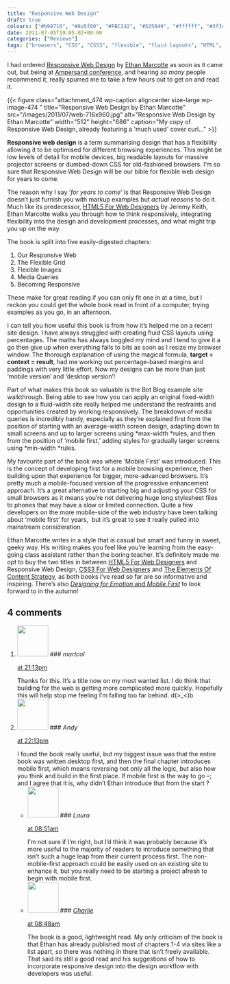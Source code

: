 ```yaml
---
title: "Responsive Web Design"
draft: true
colours: ["#b98716", "#8a5f00", "#FBC242", "#525049", "#ffffff", "#3f3d39", "#f9ae06"]
date: 2011-07-05T19:05:02+00:00
categories: ["Reviews"]
tags: ["browsers", "CSS", "CSS3", "flexible", "fluid layouts", "HTML", "mobile", "mobile first", "process", "progressive enhancement", "responsive web design"]
---
```


I had ordered [Responsive Web Design](http://www.abookapart.com/products/responsive-web-design "Responsive Web Design on the A Book Apart store") by [Ethan Marcotte](http://ethanmarcotte.com/) as soon as it came out, but being at [Ampersand conference](http://laurakalbag.wpengine.com/digest-from-ampersand-conf/ "Notes from Ampersand conference — My Digest"), and hearing *so many* people recommend it, really spurred me to take a few hours out to get on and read it.

{{< figure class="attachment_474 wp-caption aligncenter size-large wp-image-474 " title="Responsive Web Design by Ethan Marcotte" src="/images/2011/07/web-716x960.jpg" alt="Responsive Web Design by Ethan Marcotte" width="512" height="686" caption="My copy of Responsive Web Design, already featuring a &#39;much used&#39; cover curl..." >}}

**Responsive web design** is a term summarising design that has a flexibility allowing it to be optimised for different browsing experiences. This might be low levels of detail for mobile devices, big readable layouts for massive projector screens or dumbed-down CSS for old-fashioned browsers. I’m so sure that Responsive Web Design will be our bible for flexible web design for years to come.

The reason why I say ‘*for years to come*‘ is that Responsive Web Design doesn’t just furnish you with markup examples but *actual reasons* to do it. Much like its predecessor, [HTML5 For Web Designers](http://laurakalbag.wpengine.com/html5-for-web-designers/ "HTML5 For Web Designers") by Jeremy Keith, Ethan Marcotte walks you through how to think responsively, integrating flexibility into the design and development processes, and what might trip you up on the way.

The book is split into five easily-digested chapters:

1. Our Responsive Web
2. The Flexible Grid
3. Flexible Images
4. Media Queries
5. Becoming Responsive

These make for great reading if you can only fit one in at a time, but I reckon you could get the whole book read in front of a computer, trying examples as you go, in an afternoon.

I can tell you how useful this book is from how it’s helped me on a recent site design. I have always struggled with creating fluid CSS layouts using percentages. The maths has always boggled my mind and I tend to give it a go then give up when everything falls to bits as soon as I resize my browser window. The thorough explanation of using the magical formula, **target ÷ context = result**, had me working out percentage-based margins and paddings with very little effort. Now my designs can be more than just ‘mobile version’ and ‘desktop version’!

Part of what makes this book so valuable is the Bot Blog example site walkthrough. Being able to see how you can apply an original fixed-width design to a fluid-width site really helped me understand the restraints and opportunities created by working responsively. The breakdown of media queries is incredibly handy, especially as they’re explained first from the position of starting with an average-width screen design, adapting down to small screens and up to larger screens using *max-width *rules, and then from the position of ‘mobile first,’ adding styles for gradually larger screens using *min-width *rules.

My favourite part of the book was where ‘Mobile First’ was introduced. This is the concept of developing first for a mobile browsing experience, then building upon that experience for bigger, more-advanced browsers. It’s pretty much a mobile-focused version of the progressive enhancement approach. It’s a great alternative to starting big and adjusting your CSS for small browsers as it means you’re not delivering huge long stylesheet files to phones that may have a slow or limited connection. Quite a few developers on the more mobile-side of the web industry have been talking about ‘mobile first’ for years,  but it’s great to see it really pulled into mainstream consideration.

Ethan Marcotte writes in a style that is casual but smart and funny in sweet, geeky way. His writing makes you feel like you’re learning from the easy-going class assistant rather than the boring teacher. It’s definitely made me opt to buy the two titles in between [HTML5 For Web Designers](http://www.abookapart.com/products/html5-for-web-designers "HTML5 For Web Designs on the A Book Apart store") and Responsive Web Design, [CSS3 For Web Designers](http://www.abookapart.com/products/css3-for-web-designers "CSS3 For Web Designers on the A Book Apart store") and [The Elements Of Content Strategy](http://www.abookapart.com/products/the-elements-of-content-strategy "The Elements Of Content Strategy on the A Book Apart store"), as both books I’ve read so far are so informative and inspiring. There’s also [*Designing for Emotion* and *Mobile First*](http://www.abookapart.com/products "A Book Apart products") to look forward to in the autumn!

## 4 comments

<ol class="commentlist">
	<li class="comment even thread-even depth-1" id="li-comment-245">
			<div class="comment-author vcard">
			<img alt='' src='https://secure.gravatar.com/avatar/0450bc4a3c421ec91ab88c3143b11fb0?s=72&amp;d=mm&amp;r=g' srcset='https://secure.gravatar.com/avatar/0450bc4a3c421ec91ab88c3143b11fb0?s=144&amp;d=mm&amp;r=g 2x' class='avatar avatar-72 photo' height='72' width='72' />
### <cite class="fn">martcol</cite>
		</div>
		<aside class="comment-meta commentmetadata"><p><a href="#comment-245"><time datetime="2011-07-05T21:13:05+00:00" pubdate class="published">
		 at <span class="hours">21:13pm</span></time></a></p>
	</aside>
	<div class="comment-entry">
		Thanks for this. It’s a title now on my most wanted list.  I do think that building for the web is getting more complicated more quickly.  Hopefully this will help stop me feeling I’m falling too far behind. d(&gt;_&lt;)b
	</div>
</li>
	<li class="comment odd alt thread-odd thread-alt depth-1" id="li-comment-246">
			<div class="comment-author vcard">
			<img alt='' src='https://secure.gravatar.com/avatar/abe30c369e73e2f00332289c7ab200ca?s=72&amp;d=mm&amp;r=g' srcset='https://secure.gravatar.com/avatar/abe30c369e73e2f00332289c7ab200ca?s=144&amp;d=mm&amp;r=g 2x' class='avatar avatar-72 photo' height='72' width='72' />
### <cite class="fn">Andy</cite>
		</div>
		<aside class="comment-meta commentmetadata"><p><a href="#comment-246"><time datetime="2011-07-05T22:13:29+00:00" pubdate class="published">
		 at <span class="hours">22:13pm</span></time></a></p>
	</aside>
	<div class="comment-entry">
		I found the book really useful, but my biggest issue was that the entire book was written desktop first, and then the final chapter introduces mobile first, which means reversing not only all the logic, but also how you think and build in the first place. If mobile first is the way to go –; and I agree that it is, why didn’t Ethan introduce that from the start ?
	</div>
	<ul class="children">
		<li class="comment byuser comment-author-laura bypostauthor even depth-2" id="li-comment-248">
			<div class="comment-author vcard">
			<img alt='' src='https://secure.gravatar.com/avatar/55bb2acf65203dbb95c35a83e62e9ae6?s=72&amp;d=mm&amp;r=g' srcset='https://secure.gravatar.com/avatar/55bb2acf65203dbb95c35a83e62e9ae6?s=144&amp;d=mm&amp;r=g 2x' class='avatar avatar-72 photo' height='72' width='72' />
### <cite class="fn">Laura</cite>
		</div>
		<aside class="comment-meta commentmetadata"><p><a href="#comment-248"><time datetime="2011-07-06T08:51:20+00:00" pubdate class="published">
		 at <span class="hours">08:51am</span></time></a></p>
	</aside>
	<div class="comment-entry">
		I’m not sure if I’m right, but I’d think it was probably because it’s more useful to the majority of readers to introduce something that isn’t such a huge leap from their current process first. The non-mobile-first approach could be easily used on an existing site to enhance it, but you really need to be starting a project afresh to begin with mobile first.
		</div>
	</li>
	<li class="comment odd alt thread-even depth-1" id="li-comment-247">
			<div class="comment-author vcard">
			<img alt='' src='https://secure.gravatar.com/avatar/890bcc35f260605bc6e3c5f4ca721c04?s=72&amp;d=mm&amp;r=g' srcset='https://secure.gravatar.com/avatar/890bcc35f260605bc6e3c5f4ca721c04?s=144&amp;d=mm&amp;r=g 2x' class='avatar avatar-72 photo' height='72' width='72' />
### <cite class="fn"><a href='http://clawg.co.uk' rel='external nofollow' class='url'>Charlie</a></cite>
		</div>
		<aside class="comment-meta commentmetadata"><p><a href="#comment-247"><time datetime="2011-07-06T08:48:55+00:00" pubdate class="published">
		 at <span class="hours">08:48am</span></time></a></p>
	</aside>
	<div class="comment-entry">
		The book is a good, lightweight read.   My only criticism of the book is that Ethan has already published most of chapters 1-4 via sites like a list apart, so there was nothing in there that isn’t freely available.  That said its still a good read and his suggestions of how to incorporate responsive design into the design workflow with developers was useful.
	</div>
</li>
</ol>
